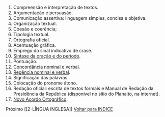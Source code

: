 1. Compreensão e interpretação de textos. 
2. Argumentação e persuasão. 
3. Comunicação assertiva: linguagem simples, concisa e objetiva. 
4. Organização textual.
5. Coesão e coerência;
6. Tipologia textual.
7. Ortografia oficial.
8. Acentuação gráfica.
9. Emprego do sinal indicativo de crase.
10. [Sintaxe da oração e do período](https://www.normaculta.com.br/sintaxe1/).
11. Pontuação.
12. [Concordância nominal e verbal](https://www.normaculta.com.br/concordancia-verbal-e-nominal/).
13. [Regência nominal e verbal](https://www.normaculta.com.br/regencia-verbal-e-nominal/).
14. Significação das palavras.
15. Colocação do pronome átono.
16. Redação oficial: escrita de textos formais e Manual de Redação da Presidência da República (disponível no sítio do Planalto, na internet).
17. [Novo Acordo Ortográfico](https://www.normaculta.com.br/novo-acordo-ortografico/).

Próximo [[2-LÍNGUA INGLESA]]
[Voltar para INDICE](https://github.com/andersonjeronimo/concurso_caixa_2024/blob/main/0.%20INDEX.md)
 
